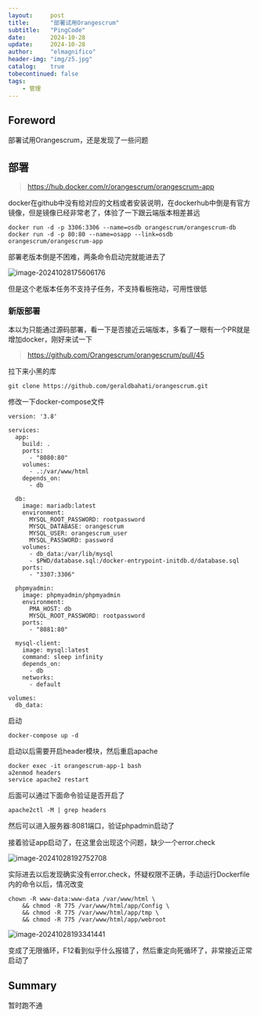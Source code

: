 ```yaml
---
layout:     post
title:      "部署试用Orangescrum"
subtitle:   "PingCode"
date:       2024-10-28
update:     2024-10-28
author:     "elmagnifico"
header-img: "img/z5.jpg"
catalog:    true
tobecontinued: false
tags:
    - 管理
---
```


## Foreword

部署试用Orangescrum，还是发现了一些问题



## 部署

> https://hub.docker.com/r/orangescrum/orangescrum-app

docker在github中没有给对应的文档或者安装说明，在dockerhub中倒是有官方镜像，但是镜像已经非常老了，体验了一下跟云端版本相差甚远

```
docker run -d -p 3306:3306 --name=osdb orangescrum/orangescrum-db
docker run -d -p 80:80 --name=osapp --link=osdb orangescrum/orangescrum-app
```

部署老版本倒是不困难，两条命令启动完就能进去了

![image-20241028175606176](https://img.elmagnifico.tech/static/upload/elmagnifico/202410281756230.png)

但是这个老版本任务不支持子任务，不支持看板拖动，可用性很低



### 新版部署

本以为只能通过源码部署，看一下是否接近云端版本，多看了一眼有一个PR就是增加docker，刚好来试一下

> https://github.com/Orangescrum/orangescrum/pull/45

拉下来小黑的库

```
git clone https://github.com/geraldbahati/orangescrum.git
```



修改一下docker-compose文件

```
version: '3.8'

services:
  app:
    build: .
    ports:
      - "8080:80"
    volumes:
      - .:/var/www/html
    depends_on:
      - db

  db:
    image: mariadb:latest
    environment:
      MYSQL_ROOT_PASSWORD: rootpassword
      MYSQL_DATABASE: orangescrum
      MYSQL_USER: orangescrum_user
      MYSQL_PASSWORD: password
    volumes:
      - db_data:/var/lib/mysql
      - $PWD/database.sql:/docker-entrypoint-initdb.d/database.sql 
    ports:
      - "3307:3306"

  phpmyadmin:
    image: phpmyadmin/phpmyadmin
    environment:
      PMA_HOST: db
      MYSQL_ROOT_PASSWORD: rootpassword
    ports:
      - "8081:80"

  mysql-client:
    image: mysql:latest
    command: sleep infinity
    depends_on:
      - db
    networks:
      - default

volumes:
  db_data:
```



启动

```
docker-compose up -d
```

启动以后需要开启header模块，然后重启apache

```
docker exec -it orangescrum-app-1 bash
a2enmod headers
service apache2 restart
```

后面可以通过下面命令验证是否开启了

```
apache2ctl -M | grep headers
```



然后可以进入服务器:8081端口，验证phpadmin启动了



接着验证app启动了，在这里会出现这个问题，缺少一个error.check

![image-20241028192752708](https://img.elmagnifico.tech/static/upload/elmagnifico/202410281927767.png)

实际进去以后发现确实没有error.check，怀疑权限不正确，手动运行Dockerfile内的命令以后，情况改变

```
chown -R www-data:www-data /var/www/html \
    && chmod -R 775 /var/www/html/app/Config \
    && chmod -R 775 /var/www/html/app/tmp \
    && chmod -R 775 /var/www/html/app/webroot
```

![image-20241028193341441](https://img.elmagnifico.tech/static/upload/elmagnifico/202410281933482.png)

变成了无限循环，F12看到似乎什么报错了，然后重定向死循环了，非常接近正常启动了



## Summary

暂时跑不通
